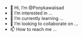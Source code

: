 - 👋 Hi, I’m @Ponykawaiisad
- 👀 I’m interested in ...
- 🌱 I’m currently learning ...
- 💞️ I’m looking to collaborate on ...
- 📫 How to reach me ...

<!---
Ponykawaiisad/Ponykawaiisad is a ✨ special ✨ repository because its `README.md` (this file) appears on your GitHub profile.
You can click the Preview link to take a look at your changes.
--->
